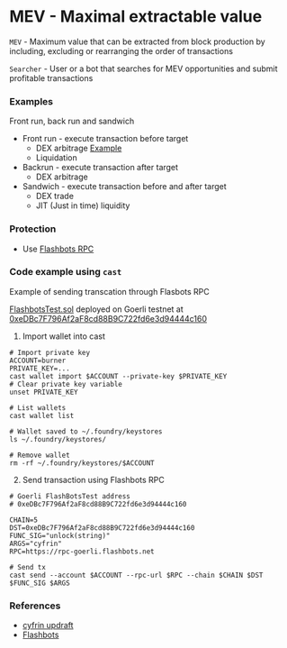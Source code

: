 # MEV - Maximal extractable value

`MEV` - Maximum value that can be extracted from block production by including, excluding or rearranging the order of transactions

`Searcher` - User or a bot that searches for MEV opportunities and submit profitable transactions

### Examples

Front run, back run and sandwich

- Front run - execute transaction before target
  - DEX arbitrage [Example](https://etherscan.io/tx/0x5e1657ef0e9be9bc72efefe59a2528d0d730d478cfc9e6cdd09af9f997bb3ef4)
  - Liquidation
- Backrun - execute transaction after target
  - DEX arbitrage
- Sandwich - execute transaction before and after target
  - DEX trade
  - JIT (Just in time) liquidity

### Protection

- Use [Flashbots RPC](https://docs.flashbots.net/flashbots-protect)

### Code example using `cast`

Example of sending transcation through Flasbots RPC

[FlashbotsTest.sol](./FlashbotsTest.sol) deployed on Goerli testnet at [0xeDBc7F796Af2aF8cd88B9C722fd6e3d94444c160](https://goerli.etherscan.io/address/0xeDBc7F796Af2aF8cd88B9C722fd6e3d94444c160)

1. Import wallet into cast

```shell
# Import private key
ACCOUNT=burner
PRIVATE_KEY=...
cast wallet import $ACCOUNT --private-key $PRIVATE_KEY
# Clear private key variable
unset PRIVATE_KEY

# List wallets
cast wallet list

# Wallet saved to ~/.foundry/keystores
ls ~/.foundry/keystores/

# Remove wallet
rm -rf ~/.foundry/keystores/$ACCOUNT
```

2. Send transaction using Flashbots RPC

```shell
# Goerli FlashBotsTest address
# 0xeDBc7F796Af2aF8cd88B9C722fd6e3d94444c160

CHAIN=5
DST=0xeDBc7F796Af2aF8cd88B9C722fd6e3d94444c160
FUNC_SIG="unlock(string)"
ARGS="cyfrin"
RPC=https://rpc-goerli.flashbots.net

# Send tx
cast send --account $ACCOUNT --rpc-url $RPC --chain $CHAIN $DST $FUNC_SIG $ARGS
```

### References

- [cyfrin updraft](https://updraft.cyfrin.io/courses/security/mev-and-governance/mev-introduction?lesson_format=video)
- [Flashbots](https://docs.flashbots.net/)

